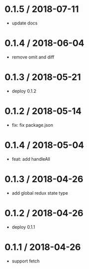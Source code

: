 0.1.5 / 2018-07-11
==================

* update docs

0.1.4 / 2018-06-04
==================

* remove omit and diff

0.1.3 / 2018-05-21
==================

* deploy 0.1.2

0.1.2 / 2018-05-14
==================

* fix: fix package.json

0.1.4 / 2018-05-04
==================

* feat: add handleAll

0.1.3 / 2018-04-26
==================

* add global redux state type

0.1.2 / 2018-04-26
==================

* deploy 0.1.1

0.1.1 / 2018-04-26
==================

* support fetch

